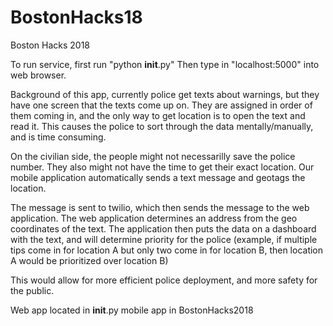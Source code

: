 # BostonHacks18
Boston Hacks 2018


To run service, first run "python __init__.py"
Then type in "localhost:5000" into web browser.

Background of this app, currently police get texts about warnings, but they
have one screen that the texts come up on.
They are assigned in order of them coming in, and the only way to get location
is to open the text and read it. This causes the police to sort through
the data mentally/manually, and is time consuming.

On the civilian side, the people might not necessarilly save the police number.
They also might not have the time to get their exact location. Our mobile application
automatically sends a text message and geotags the location.

The message is sent to twilio, which then sends the message to the web application.
The web application determines an address from the geo coordinates of the text.
The application then puts the data on a dashboard with the text, and will
determine priority for the police (example, if multiple tips come in for location A
but only two come in for location B, then location A would be prioritized over location B)

This would allow for more efficient police deployment, and more safety for the public.

Web app located in __init__.py
mobile app in BostonHacks2018
